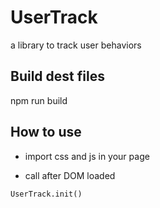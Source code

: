 # UserTrack
a library to track user behaviors

## Build dest files

npm run build

## How to use

- import css and js in your page

  <link href="xxx/usertrack.[hash].css" rel="stylesheet" type="text/css" />

  <script src=".../usertrack.[hash].min.js" ></script>

- call after DOM loaded

```
UserTrack.init()
```